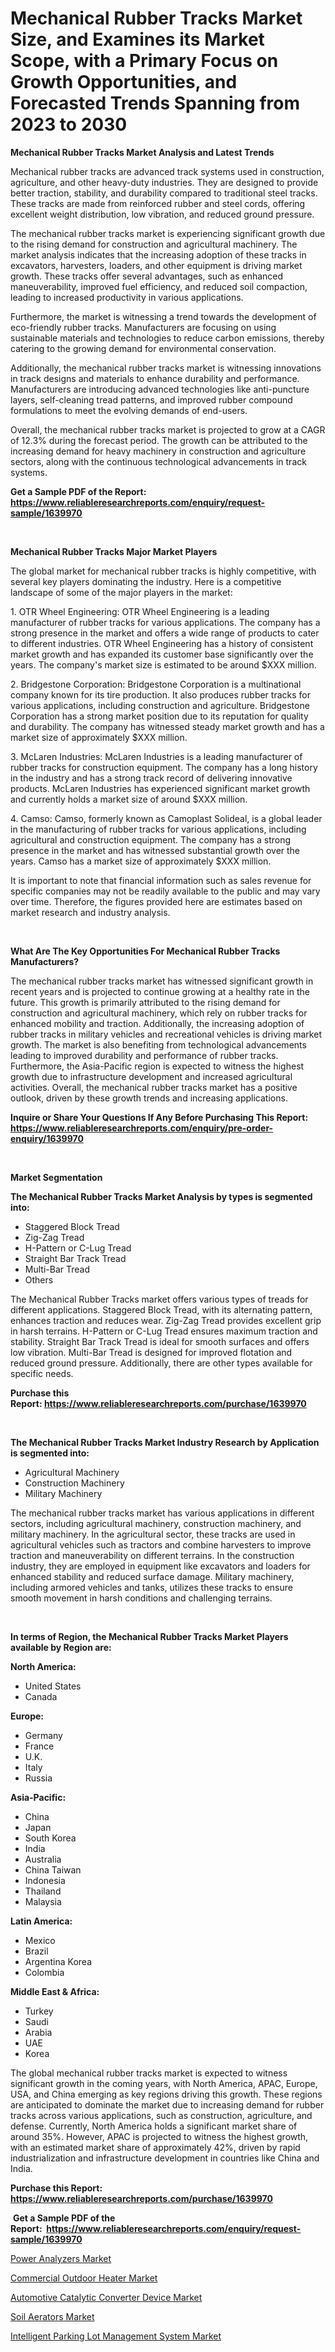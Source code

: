<p><h1>Mechanical Rubber Tracks Market Size, and Examines its Market Scope, with a Primary Focus on Growth Opportunities, and Forecasted Trends Spanning from 2023 to 2030</h1></p><p><strong>Mechanical Rubber Tracks Market Analysis and Latest Trends</strong></p>
<p><p>Mechanical rubber tracks are advanced track systems used in construction, agriculture, and other heavy-duty industries. They are designed to provide better traction, stability, and durability compared to traditional steel tracks. These tracks are made from reinforced rubber and steel cords, offering excellent weight distribution, low vibration, and reduced ground pressure.</p><p>The mechanical rubber tracks market is experiencing significant growth due to the rising demand for construction and agricultural machinery. The market analysis indicates that the increasing adoption of these tracks in excavators, harvesters, loaders, and other equipment is driving market growth. These tracks offer several advantages, such as enhanced maneuverability, improved fuel efficiency, and reduced soil compaction, leading to increased productivity in various applications.</p><p>Furthermore, the market is witnessing a trend towards the development of eco-friendly rubber tracks. Manufacturers are focusing on using sustainable materials and technologies to reduce carbon emissions, thereby catering to the growing demand for environmental conservation.</p><p>Additionally, the mechanical rubber tracks market is witnessing innovations in track designs and materials to enhance durability and performance. Manufacturers are introducing advanced technologies like anti-puncture layers, self-cleaning tread patterns, and improved rubber compound formulations to meet the evolving demands of end-users.</p><p>Overall, the mechanical rubber tracks market is projected to grow at a CAGR of 12.3% during the forecast period. The growth can be attributed to the increasing demand for heavy machinery in construction and agriculture sectors, along with the continuous technological advancements in track systems.</p></p>
<p><strong>Get a Sample PDF of the Report:&nbsp; <a href="https://www.reliableresearchreports.com/enquiry/request-sample/1639970">https://www.reliableresearchreports.com/enquiry/request-sample/1639970</a></strong></p>
<p>&nbsp;</p>
<p><strong>Mechanical Rubber Tracks Major Market Players</strong></p>
<p><p>The global market for mechanical rubber tracks is highly competitive, with several key players dominating the industry. Here is a competitive landscape of some of the major players in the market:</p><p>1. OTR Wheel Engineering: OTR Wheel Engineering is a leading manufacturer of rubber tracks for various applications. The company has a strong presence in the market and offers a wide range of products to cater to different industries. OTR Wheel Engineering has a history of consistent market growth and has expanded its customer base significantly over the years. The company's market size is estimated to be around $XXX million.</p><p>2. Bridgestone Corporation: Bridgestone Corporation is a multinational company known for its tire production. It also produces rubber tracks for various applications, including construction and agriculture. Bridgestone Corporation has a strong market position due to its reputation for quality and durability. The company has witnessed steady market growth and has a market size of approximately $XXX million.</p><p>3. McLaren Industries: McLaren Industries is a leading manufacturer of rubber tracks for construction equipment. The company has a long history in the industry and has a strong track record of delivering innovative products. McLaren Industries has experienced significant market growth and currently holds a market size of around $XXX million.</p><p>4. Camso: Camso, formerly known as Camoplast Solideal, is a global leader in the manufacturing of rubber tracks for various applications, including agricultural and construction equipment. The company has a strong presence in the market and has witnessed substantial growth over the years. Camso has a market size of approximately $XXX million.</p><p>It is important to note that financial information such as sales revenue for specific companies may not be readily available to the public and may vary over time. Therefore, the figures provided here are estimates based on market research and industry analysis.</p></p>
<p>&nbsp;</p>
<p><strong>What Are The Key Opportunities For Mechanical Rubber Tracks Manufacturers?</strong></p>
<p><p>The mechanical rubber tracks market has witnessed significant growth in recent years and is projected to continue growing at a healthy rate in the future. This growth is primarily attributed to the rising demand for construction and agricultural machinery, which rely on rubber tracks for enhanced mobility and traction. Additionally, the increasing adoption of rubber tracks in military vehicles and recreational vehicles is driving market growth. The market is also benefiting from technological advancements leading to improved durability and performance of rubber tracks. Furthermore, the Asia-Pacific region is expected to witness the highest growth due to infrastructure development and increased agricultural activities. Overall, the mechanical rubber tracks market has a positive outlook, driven by these growth trends and increasing applications.</p></p>
<p><strong>Inquire or Share Your Questions If Any Before Purchasing This Report: <a href="https://www.reliableresearchreports.com/enquiry/pre-order-enquiry/1639970">https://www.reliableresearchreports.com/enquiry/pre-order-enquiry/1639970</a></strong></p>
<p>&nbsp;</p>
<p><strong>Market Segmentation</strong></p>
<p><strong>The Mechanical Rubber Tracks Market Analysis by types is segmented into:</strong></p>
<p><ul><li>Staggered Block Tread</li><li>Zig-Zag Tread</li><li>H-Pattern or C-Lug Tread</li><li>Straight Bar Track Tread</li><li>Multi-Bar Tread</li><li>Others</li></ul></p>
<p><p>The Mechanical Rubber Tracks market offers various types of treads for different applications. Staggered Block Tread, with its alternating pattern, enhances traction and reduces wear. Zig-Zag Tread provides excellent grip in harsh terrains. H-Pattern or C-Lug Tread ensures maximum traction and stability. Straight Bar Track Tread is ideal for smooth surfaces and offers low vibration. Multi-Bar Tread is designed for improved flotation and reduced ground pressure. Additionally, there are other types available for specific needs.</p></p>
<p><strong>Purchase this Report:&nbsp;<a href="https://www.reliableresearchreports.com/purchase/1639970">https://www.reliableresearchreports.com/purchase/1639970</a></strong></p>
<p>&nbsp;</p>
<p><strong>The Mechanical Rubber Tracks Market Industry Research by Application is segmented into:</strong></p>
<p><ul><li>Agricultural Machinery</li><li>Construction Machinery</li><li>Military Machinery</li></ul></p>
<p><p>The mechanical rubber tracks market has various applications in different sectors, including agricultural machinery, construction machinery, and military machinery. In the agricultural sector, these tracks are used in agricultural vehicles such as tractors and combine harvesters to improve traction and maneuverability on different terrains. In the construction industry, they are employed in equipment like excavators and loaders for enhanced stability and reduced surface damage. Military machinery, including armored vehicles and tanks, utilizes these tracks to ensure smooth movement in harsh conditions and challenging terrains.</p></p>
<p>&nbsp;</p>
<p><strong>In terms of Region, the Mechanical Rubber Tracks Market Players available by Region are:</strong></p>
<p>
    <p> <strong> North America: </strong>
        <ul>
            <li>United States</li>
            <li>Canada</li>
        </ul>
        </p> 
    <p> <strong> Europe: </strong>
        <ul>
            <li>Germany</li>
            <li>France</li>
            <li>U.K.</li>
            <li>Italy</li>
            <li>Russia</li>
        </ul>
        </p> 
    <p> <strong> Asia-Pacific: </strong>
        <ul>
            <li>China</li>
            <li>Japan</li>
            <li>South Korea</li>
            <li>India</li>
            <li>Australia</li>
            <li>China Taiwan</li>
            <li>Indonesia</li>
            <li>Thailand</li>
            <li>Malaysia</li>
        </ul>
        </p> 
    <p> <strong> Latin America: </strong>
        <ul>
            <li>Mexico</li>
            <li>Brazil</li>
            <li>Argentina Korea</li>
            <li>Colombia</li>
        </ul>
        </p> 
    <p> <strong> Middle East & Africa: </strong>
        <ul>
            <li>Turkey</li>
            <li>Saudi</li>
            <li>Arabia</li>
            <li>UAE</li>
            <li>Korea</li>
        </ul>
    </p>
    </p>
<p><p>The global mechanical rubber tracks market is expected to witness significant growth in the coming years, with North America, APAC, Europe, USA, and China emerging as key regions driving this growth. These regions are anticipated to dominate the market due to increasing demand for rubber tracks across various applications, such as construction, agriculture, and defense. Currently, North America holds a significant market share of around 35%. However, APAC is projected to witness the highest growth, with an estimated market share of approximately 42%, driven by rapid industrialization and infrastructure development in countries like China and India.</p></p>
<p><strong>Purchase this Report: <a href="https://www.reliableresearchreports.com/purchase/1639970">https://www.reliableresearchreports.com/purchase/1639970</a></strong></p>
<p>&nbsp;<strong>Get a Sample PDF of the Report:&nbsp;&nbsp;<a href="https://www.reliableresearchreports.com/enquiry/request-sample/1639970">https://www.reliableresearchreports.com/enquiry/request-sample/1639970</a></strong></p>
<p><strong></strong></p>
<p><p><a href="https://medium.com/@brandonramos59/analyzing-power-analyzers-market-global-industry-perspective-and-forecast-2023-to-2030-d9404de2f271">Power Analyzers Market</a></p><p><a href="https://www.linkedin.com/pulse/commercial-outdoor-heater-market-size-2023-2030-global-38tfe/">Commercial Outdoor Heater Market</a></p><p><a href="https://github.com/Chiragrp26/Market-Research-Report-List-1/blob/main/automotive-catalytic-converter-device-market.md">Automotive Catalytic Converter Device Market</a></p><p><a href="https://medium.com/@juansmith1961/soil-aerators-market-size-reveals-the-best-marketing-channels-in-global-industry-652bd5ec48ad">Soil Aerators Market</a></p><p><a href="https://www.linkedin.com/pulse/intelligent-parking-lot-management-system-market-research-ya6ne/">Intelligent Parking Lot Management System Market</a></p></p>